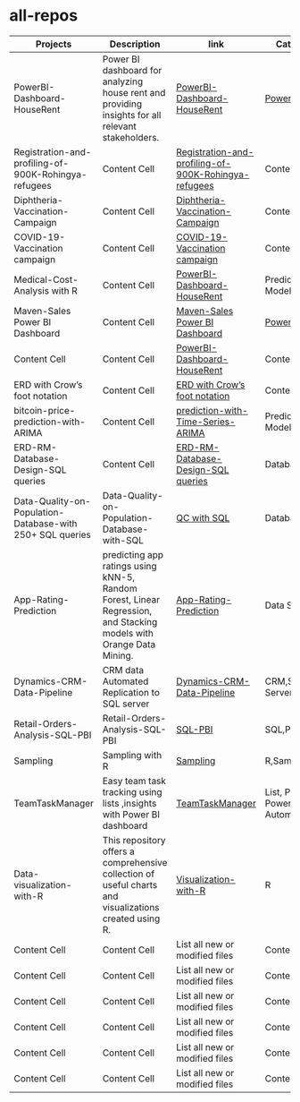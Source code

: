 # all-repos

| Projects  | Description | link | Category |
| ------------- | ------------- |------------- |------------- |
|PowerBI-Dashboard-HouseRent  | Power BI dashboard for analyzing house rent and providing insights for all relevant stakeholders. | [PowerBI-Dashboard-HouseRent](https://github.com/maeshakib/PowerBI-Dashboard-HouseRent) |  [Power BI](https://github.com/maeshakib/shakib_s_powerBI_all_repos)  |
| Registration-and-profiling-of-900K-Rohingya-refugees  | Content Cell  | [Registration-and-profiling-of-900K-Rohingya-refugees](https://github.com/maeshakib/Registration-and-profiling-of-900K-Rohingya-refugees-in-Bangladesh-coxsbazar-operation) | Content Cell  |
| Diphtheria-Vaccination-Campaign  | Content Cell  |[Diphtheria-Vaccination-Campaign](https://github.com/maeshakib/Diphtheria-Vaccination-Campaign-for-Rohingya-Refugees-in-Cox-s-Bazar) | Content Cell  |
|COVID-19-Vaccination campaign  | Content Cell  |[COVID-19-Vaccination campaign](https://github.com/maeshakib/COVID-19-Vaccination-in-Cox-s-Bazar-Rohingya-Refugee-Camps) | Content Cell  |
| Medical-Cost-Analysis with R  | Content Cell  | [PowerBI-Dashboard-HouseRent](https://github.com/maeshakib/Medical-Cost-Analysis-EDA-Linear-Regression-in-R) | Predictive Modeling |
| Maven-Sales Power BI Dashboard  | Content Cell  |[Maven-Sales Power BI Dashboard](https://github.com/maeshakib/Maven-Sales-Challenge-april-2024) |  [Power BI](https://github.com/maeshakib/shakib_s_powerBI_all_repos) |
| Content Cell  | Content Cell  |[PowerBI-Dashboard-HouseRent](https://github.com/maeshakib/PowerBI-Dashboard-HouseRent) | Content Cell  |
| ERD with Crow’s foot notation  | Content Cell  | [ERD with Crow’s foot notation](https://github.com/maeshakib/ERD-Crow-s-foot-notation) | Content Cell  |
| bitcoin-price-prediction-with-ARIMA | Content Cell  |[prediction-with-Time-Series-ARIMA](https://maeshakib.github.io/bitcoin-price-prediction-with-ARIMA) | Predictive Modeling   |
| ERD-RM-Database-Design-SQL queries  | Content Cell  |[ERD-RM-Database-Design-SQL queries](https://github.com/maeshakib/Student-Course-Management-ERD-to-Database-Design) | Database |
| Data-Quality-on-Population-Database-with 250+ SQL queries  | Data-Quality-on-Population-Database-with-SQL  | [QC with SQL](https://github.com/maeshakib/Data-Quality-on-Population-Database-SQL-Analysis) | Database, SQL  |
| App-Rating-Prediction  | predicting app ratings using kNN-5, Random Forest, Linear Regression, and Stacking models with Orange Data Mining.  |[App-Rating-Prediction](https://github.com/maeshakib/App-Rating-Prediction-Models) | Data Science   |
| Dynamics-CRM-Data-Pipeline  | CRM data Automated Replication to SQL server  |[Dynamics-CRM-Data-Pipeline](https://github.com/maeshakib/Dynamics-CRM-Data-Pipeline) | CRM,SSIS,SQL Server  |
| Retail-Orders-Analysis-SQL-PBI  | Retail-Orders-Analysis-SQL-PBI  | [SQL-PBI](https://github.com/maeshakib/Wholesale-Retail-Orders-Analysis-SQL) | SQL,PBI |
| Sampling  | Sampling with R |[Sampling](https://github.com/maeshakib/Sampling-Methods) | R,Sampling |
| TeamTaskManager  | Easy team task tracking using lists ,insights with Power BI dashboard  |[TeamTaskManager](https://github.com/maeshakib/TeamTaskManager) | List, PBI, Power Automate |
| Data-visualization-with-R  | This repository offers a comprehensive collection of useful charts and visualizations created using R.  | [Visualization-with-R](https://maeshakib.github.io/data-visualization-with-R) | R  | 
| Content Cell  | Content Cell  |List all new or modified files | Content Cell  |
| Content Cell  | Content Cell  |List all new or modified files | Content Cell  |
| Content Cell  | Content Cell  |List all new or modified files | Content Cell  |
| Content Cell  | Content Cell  |List all new or modified files | Content Cell  |
| Content Cell  | Content Cell  |List all new or modified files | Content Cell  |
| Content Cell  | Content Cell  |List all new or modified files | Content Cell  | https://github.com/maeshakib/Wholesale-Retail-Orders-Analysis-SQL
